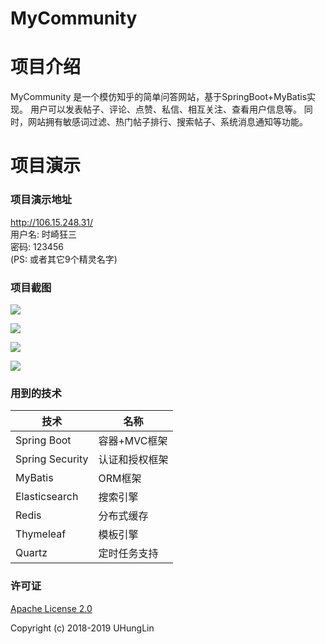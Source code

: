 # MyCommunity

# 项目介绍
MyCommunity 是一个模仿知乎的简单问答网站，基于SpringBoot+MyBatis实现。
用户可以发表帖子、评论、点赞、私信、相互关注、查看用户信息等。
同时，网站拥有敏感词过滤、热门帖子排行、搜索帖子、系统消息通知等功能。  

# 项目演示  
### 项目演示地址
http://106.15.248.31/  
用户名: 时崎狂三  
密码: 123456  
(PS: 或者其它9个精灵名字)

### 项目截图  
![](https://note.youdao.com/yws/public/resource/708a3ced8b76b8abfd07973941b1303f/xmlnote/41CF5EFC37804BDB9F12E25FD01F1EDE/11272)

![](https://note.youdao.com/yws/public/resource/708a3ced8b76b8abfd07973941b1303f/xmlnote/9E42CD7C0A0F490A99DB4FE4470C12F1/11279)

![](https://note.youdao.com/yws/public/resource/708a3ced8b76b8abfd07973941b1303f/xmlnote/CB5EA06675D14CB4972BB1E802409172/11274)

![](https://note.youdao.com/yws/public/resource/708a3ced8b76b8abfd07973941b1303f/xmlnote/61A0D0D50B344B859C85EC37BB6A049B/11276)

### 用到的技术
技术 | 名称 
----|----
Spring Boot | 容器+MVC框架
Spring Security | 认证和授权框架
MyBatis | ORM框架  
Elasticsearch | 搜索引擎
Redis | 分布式缓存
Thymeleaf | 模板引擎
Quartz | 定时任务支持

### 许可证
[Apache License 2.0](https://github.com/UHungLin/MyCommunity/blob/master/LICENSE)

Copyright (c) 2018-2019 UHungLin
